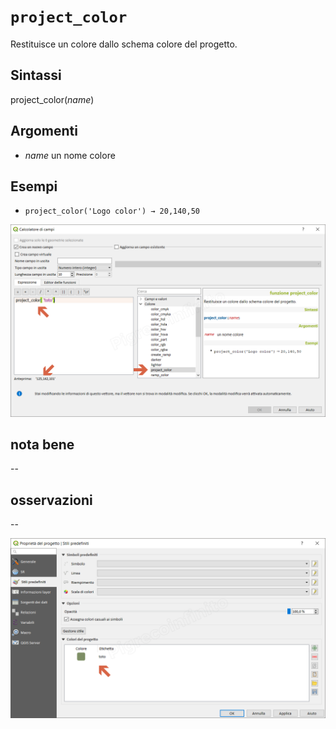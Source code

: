 # `project_color`

Restituisce un colore dallo schema colore del progetto.

## Sintassi

project_color(_name_)

## Argomenti

* _name_ un nome colore

## Esempi

* `project_color('Logo color') → 20,140,50`

![](/img/colore/project_color/project_color1.png)

## nota bene

--

## osservazioni

--

![](/img/colore/project_color/project_color2.png)
